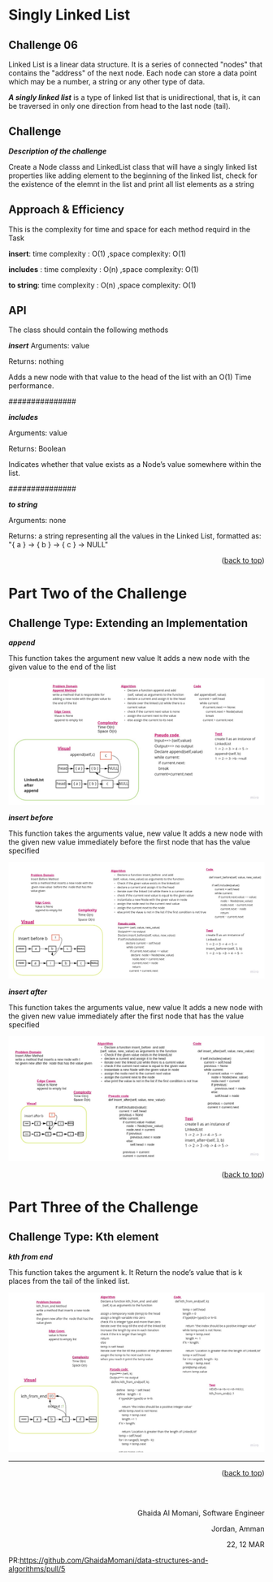 # Singly Linked List
## Challenge 06
<!-- Short summary or background information -->
Linked List is a linear data structure. It is a series of connected "nodes" that contains the "address" of the next node. Each node can store a data point which may be a number, a string or any other type of data.


***A singly linked list*** is a type of linked list that is unidirectional, that is, it can be traversed in only one direction from head to the last node (tail).
## Challenge
***Description of the challenge***

Create a Node classs and LinkedList class that will have a singly linked list properties like adding element to the beginning of the linked list, check for the existence of the elemnt in the list and print all list elements as a string 


## Approach & Efficiency
<!-- What approach did you take? Why? What is the Big O space/time for this approach? -->
This is the complexity for time and space for each method requird in the Task

**insert**:
  time complexity : O(1)
,space complexity: O(1)


**includes** :
 time complexity : O(n)
,space complexity: O(1)


**to string**:
 time complexity : O(n)
,space complexity: O(1)


## API
<!-- Description of each method publicly available to your Linked List -->

The class should contain the following methods

***insert***
Arguments: value

Returns: nothing

Adds a new node with that value to the head of the list with an O(1) Time performance.

###############

***includes***

Arguments: value

Returns: Boolean

Indicates whether that value exists as a Node’s value somewhere within the list.

###############

***to string***

Arguments: none

Returns: a string representing all the values in the Linked List, formatted as:
"{ a } -> { b } -> { c } -> NULL"


<p align="right">(<a href="#top">back to top</a>)</p>

# Part Two of the Challenge 
## Challenge Type: Extending an Implementation


***append***

This function takes the argument new value
It adds a new node with the given value to the end of the list

![](../assets/append.jpg)

***insert before***

This function takes the arguments value, new value
It adds a new node with the given new value immediately before the first node that has the value specified

![](../assets/insert_before.jpg)

***insert after***

This function takes the arguments value, new value
It adds a new node with the given new value immediately after the first node that has the value specified

![](../assets/insert_after.jpg)







 <p align="right">(<a href="#top">back to top</a>)</p>

# Part Three of the Challenge  
## Challenge Type: Kth element


***kth from end***

This function takes the argument  k. 
It Return the node’s value that is k places from the tail of the linked list.

![](../assets/Kth_element.jpg)









<hr/>
    <p align="right">(<a href="#top">back to top</a>)</p>
  <br/><br/>

<p align="right">Ghaida Al Momani, Software Engineer</p>
<p align="right">Jordan, Amman</p>
  <p align="right">22, 12 MAR </p>




  PR:https://github.com/GhaidaMomani/data-structures-and-algorithms/pull/5